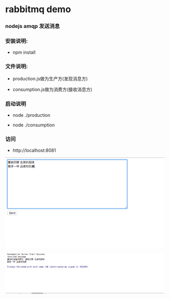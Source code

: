 # rabbitmq demo

### nodejs amqp 发送消息

### 安装说明:

* npm install

### 文件说明:

* production.js做为生产方(发现消息方)

* consumption.js做为消费方(接收消息方)

### 启动说明

* node ./production

* node ./consumption

### 访问

* http://localhost:8081


![image](https://github.com/linkenliu/nodemq/blob/master/img/1.png)

![image](https://github.com/linkenliu/nodemq/blob/master/img/2.png)





